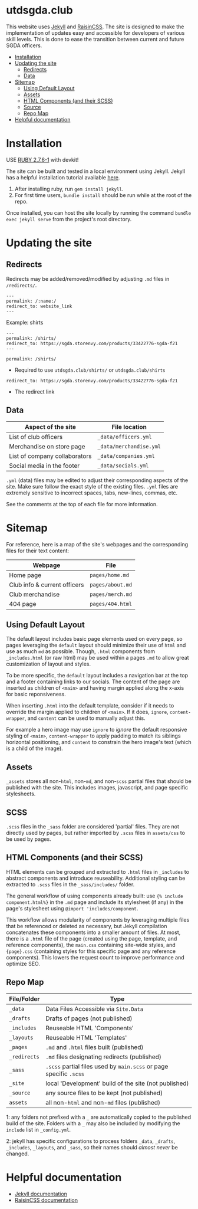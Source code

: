 # utdsgda.club

This website uses [Jekyll] and [RaisinCSS]. The site is designed to make the implementation of updates easy and accessible for developers of various skill levels. This is done to ease the transition between current and future SGDA officers.

- [Installation](#installation)
- [Updating the site](#updating-the-site)
  - [Redirects](#redirects)
  - [Data](#data)
- [Sitemap](#sitemap)
  - [Using Default Layout](#using-default-layout)
  - [Assets](#assets)
  - [HTML Components (and their SCSS)](#html-components-and-their-scss)
  - [Source](#source)
  - [Repo Map](#repo-map)
- [Helpful documentation](#helpful-documentation)

# Installation

USE [RUBY 2.7.6-1](https://github.com/oneclick/rubyinstaller2/releases/download/RubyInstaller-2.7.6-1/rubyinstaller-devkit-2.7.6-1-x64.exe) with devkit!

The site can be built and tested in a local environment using Jekyll. Jekyll has a helpful installation tutorial available [here](https://jekyllrb.com/tutorials/video-walkthroughs/).

1. After installing ruby, run `gem install jekyll`.
2. For first time users, `bundle install` should be run while at the root of the repo.

Once installed, you can host the site locally by running the command `bundle exec jekyll serve` from the project's root directory.


# Updating the site

## Redirects

Redirects may be added/removed/modified by adjusting `.md` files in `/redirects/`.

```
---
permalink: /:name:/
redirect_to: website_link
---
```

Example: shirts

```
---
permalink: /shirts/
redirect_to: https://sgda.storenvy.com/products/33422776-sgda-f21
---
```

`permalink: /shirts/`
- Required to use `utdsgda.club/shirts/` or `utdsgda.club/shirts`

`redirect_to: https://sgda.storenvy.com/products/33422776-sgda-f21`
- The redirect link

## Data

| Aspect of the site            | File location           |
| ----------------------------- | ----------------------- |
| List of club officers         | `_data/officers.yml`    |
| Merchandise on store page     | `_data/merchandise.yml` |
| List of company collaborators | `_data/companies.yml`   |
| Social media in the footer    | `_data/socials.yml`     |

`.yml` (data) files may be edited to adjust their corresponding aspects of the site. Make sure follow the exact style of the existing files. `.yml` files are extremely sensitive to incorrect spaces, tabs, new-lines, commas, etc.

See the comments at the top of each file for more information.

# Sitemap

For reference, here is a map of the site's webpages and the corresponding files for their text content:

| Webpage                      | File             |
| ---------------------------- | ---------------- |
| Home page                    | `pages/home.md`  |
| Club info & current officers | `pages/about.md` |
| Club merchandise             | `pages/merch.md` |
| 404 page                     | `pages/404.html` |

## Using Default Layout

The default layout includes basic page elements used on every page, so pages leveraging the `default` layout should minimize their use of `html` and use as much `md` as possible. Though, `.html` components from `_includes.html` (or raw html) may be used within a pages `.md` to allow great customization of layout and styles.

To be more specific, the `default` layout includes a navigation bar at the top and a footer containing links to our socials. The content of the page are inserted as children of `<main>` and having margin applied along the x-axis for basic reponsiveness.

When inserting `.html` into the default template, consider if it needs to override the margin applied to children of `<main>`. If it does, `ignore`, `content-wrapper`, and `content` can be used to manually adjust this.

For example a hero image may use `ignore` to *ignore* the default responsive styling of `<main>`, `content-wrapper` to apply padding to match its siblings horizontal positioning, and `content` to constrain the hero image's text (which is a child of the image).

## Assets

`_assets` stores all non-`html`, non-`md`, and non-`scss` partial files that should be published with the site. This includes images, javascript, and page specific stylesheets.

## SCSS

`.scss` files in the `_sass` folder are considered 'partial' files. They are not directly used by pages, but rather imported by `.scss` files in `assets/css` to be used by pages.

## HTML Components (and their SCSS)

HTML elements can be grouped and extracted to `.html` files in `_includes` to abstract components and introduce reuseability. Additional styling can be extracted to `.scss` files in the `_sass/includes/` folder.

The general workflow of using components already built: use `{% include component.html%}` in the `.md` page and include its stylesheet (if any) in the page's stylesheet using `@import 'includes/component`.

This workflow allows modularity of components by leveraging multiple files that be referenced or deleted as necessary, but Jekyll compilation concatenates these components into a smaller amount of files. At most, there is a `.html` file of the page (created using the page, template, and reference components), the `main.css` containing site-wide styles, and `{page}.css` (containing styles for this specific page and any reference components). This lowers the request count to improve performance and optimize SEO.

## Repo Map

| File/Folder  | Type                                                               |
| ------------ | ------------------------------------------------------------------ |
| `_data`      | Data Files Accessible via `Site.Data`                              |
| `_drafts`    | Drafts of pages (not published)                                    |
| `_includes`  | Reuseable HTML 'Components'                                        |
| `_layouts`   | Reuseable HTML 'Templates'                                         |
| `_pages`     | `.md` and `.html` files built (published)                          |
| `_redirects` | `.md` files designating redirects (published)                      |
| `_sass`      | `.scss` partial files used by `main.scss` or page specific `.scss` |
| `_site`      | local 'Development' build of the site (not published)              |
| `_source`    | any source files to be kept (not published)                        |
| `assets`     | all non-`html` and non-`md` files (published)                      |

1: any folders not prefixed with a `_` are automatically copied to the published build of the site. Folders with a `_` may also be included by modifying the `include` list in `_config.yml`.

2: jekyll has specific configurations to process folders `_data`, `_drafts`, `_includes`, `_layouts`, and `_sass`, so their names should *almost never* be changed.

# Helpful documentation

 - [Jekyll documentation](https://jekyllrb.com/docs/)
 - [RaisinCSS documentation](https://github.com/tretapey/raisincss)

[Jekyll]: https://jekyllrb.com/
[RaisinCSS]: https://github.com/tretapey/raisincss